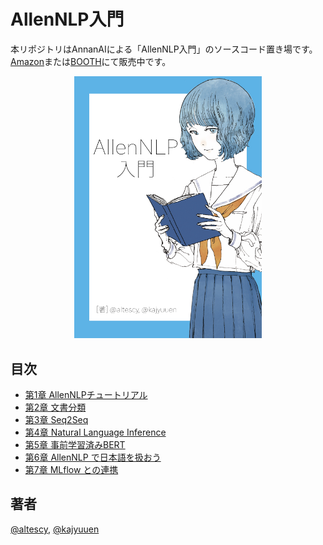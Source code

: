 # AllenNLP入門

本リポジトリはAnnanAIによる「AllenNLP入門」のソースコード置き場です。[Amazon](https://www.amazon.co.jp/dp/B08GLG39DF/ref=cm_sw_em_r_mt_dp_2pGsFbYJDFYJT)または[BOOTH](https://annan-ai.booth.pm/items/1881126)にて販売中です。

<p align="center">
  <img src="./allennlp-book.jpeg" width="300" />
</p>


## 目次

- [第1章 AllenNLPチュートリアル](./ner-model)
- [第2章 文書分類](./classifier-model)
- [第3章 Seq2Seq](./seq2seq)
- [第4章 Natural Language Inference](./nli)
- [第5章 事前学習済みBERT](./ner-model)
- [第6章 AllenNLP で日本語を扱おう](./jp-classifier-model)
- [第7章 MLflow との連携](./mlflow)

## 著者

[@altescy](https://github.com/altescy), [@kajyuuen](https://github.com/kajyuuen)
